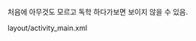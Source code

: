 <p><img alt="" src="https://velog.velcdn.com/images/kkikki/post/57731e60-4916-48d5-adb9-e8ab4370cd3d/image.png" /></p>
<p><img alt="" src="https://velog.velcdn.com/images/kkikki/post/faac0a8d-f8a5-4edb-ade9-edc870a3fdec/image.png" />
<img alt="" src="https://velog.velcdn.com/images/kkikki/post/fa247d8c-4267-4c34-a5d2-c27935d514a1/image.png" /></p>
<p>처음에 아무것도 모르고 독학 하다가보면 보이지 않을 수 있음.</p>
<p>layout/activity_main.xml</p>